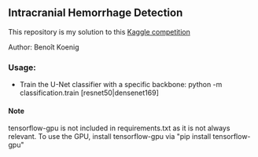 ## Intracranial Hemorrhage Detection

This repository is my solution to this [Kaggle competition](https://www.kaggle.com/c/rsna-intracranial-hemorrhage-detection)

Author: Benoît Koenig

### Usage:

- Train the U-Net classifier with a specific backbone: python -m classification.train [resnet50|densenet169]

#### Note

tensorflow-gpu is not included in requirements.txt as it is not always relevant. To use the GPU, install tensorflow-gpu via "pip install tensorflow-gpu"

